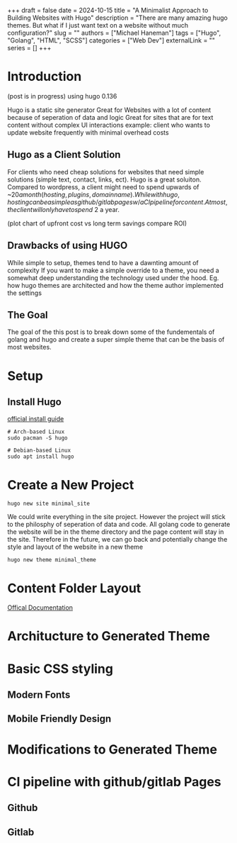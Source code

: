 +++ 
draft = false 
date = 2024-10-15
title = "A Minimalist Approach to Building Websites with Hugo"
description = "There are many amazing hugo themes. But what if I just want text on a website without much configuration?"
slug = ""
authors = ["Michael Haneman"]
tags = ["Hugo", "Golang", "HTML", "SCSS"]
categories = ["Web Dev"]
externalLink = ""
series = []
+++

# Introduction

(post is in progress)
using hugo 0.136

Hugo is a static site generator
Great for Websites with a lot of content because of seperation of data and logic
Great for sites that are for text content without complex UI interactions
example: client who wants to update website frequently with minimal overhead costs

## Hugo as a Client Solution

For clients who need cheap solutions for websites that need simple solutions (simple text, contact, links, ect). Hugo is a great soluiton.
Compared to wordpress, a client might need to spend upwards of ~$20 a month (hosting, plugins, domain name). While with hugo, hosting can be a simple as github/gitlab pages w/ a CI pipeline for content. At most, the client will only have to spend ~$2 a year.

(plot chart of upfront cost vs long term savings compare ROI)

## Drawbacks of using HUGO

While simple to setup, themes tend to have a dawnting amount of complexity
If you want to make a simple override to a theme, you need a somewhat deep understanding the technology used under the hood. Eg. how hugo themes are architected and how the theme author implemented the settings

## The Goal
The goal of the this post is to break down some of the fundementals of golang and hugo and create a super simple theme that can be the basis of most websites.

# Setup

## Install Hugo

[official install guide](https://google.com)

```
# Arch-based Linux
sudo pacman -S hugo

# Debian-based Linux
sudo apt install hugo
```

# Create a New Project

```
hugo new site minimal_site
```

We could write everything in the site project.
However the project will stick to the philosphy of seperation of data and code.
All golang code to generate the website will be in the theme directory and the page content will stay in the site.
Therefore in the future, we can go back and potentially change the style and layout of the website in a new theme

```
hugo new theme minimal_theme
```

# Content Folder Layout

[Offical Documentation](https://google.com)

# Architucture to Generated Theme

# Basic CSS styling

## Modern Fonts

## Mobile Friendly Design

# Modifications to Generated Theme

# CI pipeline with github/gitlab Pages

## Github

## Gitlab
